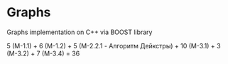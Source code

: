 # Graphs
Graphs implementation on C++ via BOOST library

5 (M-1.1) + 6 (M-1.2) + 5 (M-2.2.1 - Алгоритм Дейкстры) + 10 (M-3.1) + 3 (M-3.2) + 7 (M-3.4) = 36
